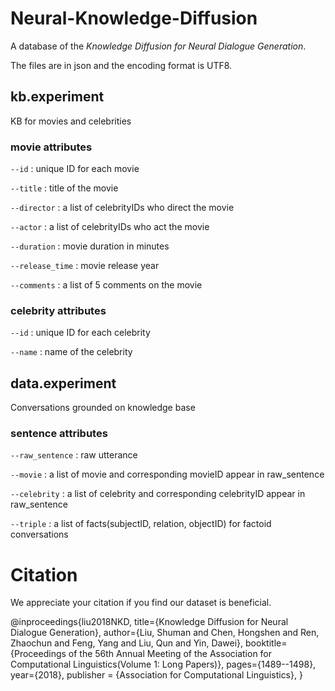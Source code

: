 # Neural-Knowledge-Diffusion

A database of the *Knowledge Diffusion for Neural Dialogue Generation*.

The files are in json and the encoding format is UTF8.

## kb.experiment

KB for movies and celebrities

### movie attributes

`--id` : unique ID for each movie

`--title` : title of the movie

`--director` : a list of celebrityIDs who direct the movie

`--actor` : a list of celebrityIDs who act the movie

`--duration` : movie duration in minutes

`--release_time` : movie release year

`--comments` : a list of 5 comments on the movie

### celebrity attributes

`--id` : unique ID for each celebrity

`--name` : name of the celebrity

## data.experiment

Conversations grounded on knowledge base

### sentence attributes

`--raw_sentence` : raw utterance

`--movie` : a list of movie and corresponding movieID appear in raw_sentence

`--celebrity` : a list of celebrity and corresponding celebrityID appear in raw_sentence

`--triple` : a list of facts(subjectID, relation, objectID) for factoid conversations

# Citation
We appreciate your citation if you find our dataset is beneficial.

@inproceedings{liu2018NKD,
  title={Knowledge Diffusion for Neural Dialogue Generation},
  author={Liu, Shuman and Chen, Hongshen and Ren, Zhaochun and Feng, Yang and Liu, Qun and Yin, Dawei},
  booktitle={Proceedings of the 56th Annual Meeting of the Association for Computational Linguistics(Volume 1: Long Papers)},
  pages={1489--1498},
  year={2018},
  publisher = {Association for Computational Linguistics},
}
